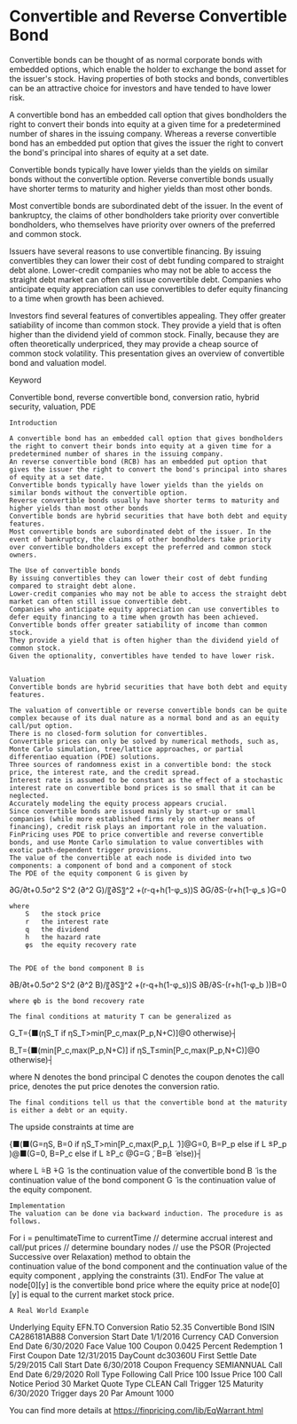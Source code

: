 # Convertible and Reverse Convertible Bond

Convertible bonds can be thought of as normal corporate bonds with embedded options, which enable the holder to exchange the bond asset for the issuer's stock. Having properties of both stocks and bonds, convertibles can be an attractive choice for investors and have tended to have lower risk. 



A convertible bond has an embedded call option that gives bondholders the right to convert their bonds into equity at a given time for a predetermined number of shares in the issuing company. Whereas a reverse convertible bond has an embedded put option that gives the issuer the right to convert the bond's principal into shares of equity at a set date. 


Convertible bonds typically have lower yields than the yields on similar bonds without the convertible option. Reverse convertible bonds usually have shorter terms to maturity and higher yields than most other bonds.

Most convertible bonds are subordinated debt of the issuer. In the event of bankruptcy, the claims of other bondholders take priority over convertible bondholders, who themselves have priority over owners of the preferred and common stock.


Issuers have several reasons to use convertible financing. By issuing convertibles they can lower their cost of debt funding compared to straight debt alone. Lower-credit companies who may not be able to access the straight debt market can often still issue convertible debt. Companies who anticipate equity appreciation can use convertibles to defer equity financing to a time when growth has been achieved.
	
Investors find several features of convertibles appealing. They offer greater satiability of income than common stock. They provide a yield that is often higher than the dividend yield of common stock. Finally, because they are often theoretically underpriced, they may provide a cheap source of common stock volatility. This presentation gives an overview of convertible bond and valuation model.


Keyword

Convertible bond, reverse convertible bond, conversion ratio, hybrid security, valuation, PDE





	Introduction

	A convertible bond has an embedded call option that gives bondholders the right to convert their bonds into equity at a given time for a predetermined number of shares in the issuing company.
	An reverse convertible bond (RCB) has an embedded put option that gives the issuer the right to convert the bond's principal into shares of equity at a set date.
	Convertible bonds typically have lower yields than the yields on similar bonds without the convertible option.
	Reverse convertible bonds usually have shorter terms to maturity and higher yields than most other bonds
	Convertible bonds are hybrid securities that have both debt and equity features.
	Most convertible bonds are subordinated debt of the issuer. In the event of bankruptcy, the claims of other bondholders take priority over convertible bondholders except the preferred and common stock owners.

	The Use of convertible bonds
	By issuing convertibles they can lower their cost of debt funding compared to straight debt alone.
	Lower-credit companies who may not be able to access the straight debt market can often still issue convertible debt.
	Companies who anticipate equity appreciation can use convertibles to defer equity financing to a time when growth has been achieved.
	Convertible bonds offer greater satiability of income than common stock. 
	They provide a yield that is often higher than the dividend yield of common stock.
	Given the optionality, convertibles have tended to have lower risk.


	Valuation
	Convertible bonds are hybrid securities that have both debt and equity features.

	The valuation of convertible or reverse convertible bonds can be quite complex because of its dual nature as a normal bond and as an equity call/put option.
	There is no closed-form solution for convertibles.
	Convertible prices can only be solved by numerical methods, such as, Monte Carlo simulation, tree/lattice approaches, or partial differentiao equation (PDE) solutions.
	Three sources of randomness exist in a convertible bond: the stock price, the interest rate, and the credit spread.
	Interest rate is assumed to be constant as the effect of a stochastic interest rate on convertible bond prices is so small that it can be neglected.
	Accurately modeling the equity process appears crucial.
	Since convertible bonds are issued mainly by start-up or small companies (while more established firms rely on other means of financing), credit risk plays an important role in the valuation.
	FinPricing uses PDE to price convertible and reverse convertible bonds, and use Monte Carlo simulation to value convertibles with exotic path-dependent trigger provisions.
	The value of the convertible at each node is divided into two components: a component of bond and a component of stock
	The PDE of the equity component G is given by


∂G/∂t+0.5σ^2 S^2  (∂^2 G)/〖∂S〗^2 +(r-q+h(1-φ_s))S ∂G/∂S-(r+h(1-φ_s )G=0

	where
		S	the stock price
		r	the interest rate
		q	the dividend
		h	the hazard rate
		φs	the equity recovery rate
	

	The PDE of the bond component B is

∂B/∂t+0.5σ^2 S^2  (∂^2 B)/〖∂S〗^2 +(r-q+h(1-φ_s))S ∂B/∂S-(r+h(1-φ_b ))B=0

	where φb is the bond recovery rate

	The final conditions at maturity T can be generalized as

G_T={■(ηS_T            if ηS_T>min[P_c,max(P_p,N+C)]@0                                                          otherwise)┤

B_T={■(min[P_c,max(P_p,N+C)]          if ηS_T≤min[P_c,max(P_p,N+C)]@0                                                                                                   otherwise)┤

where 
N denotes the bond principal
C denotes the coupon 
  denotes the call price, 
  denotes the put price
  denotes the conversion ratio. 

	The final conditions tell us that the convertible bond at the maturity is either a debt or an equity.


The upside constraints at time   are






{■(■(G=ηS,   B=0        if  ηS_T>min[P_c,max(P_p,L ̃ )]@G=0,   B=P_p                                     else if    L ̃≤P_p )@■(G=0,   B=P_c                                      else if    L ̃≥P_c  @G=G ̃,   B=B ̃                                                          else))┤

where 
L ̃=B ̃+G ̃ is the continuation value of the convertible bond 
B ̃ is the continuation value of the bond component
G ̃ is the continuation value of the equity component.


	Implementation
	The valuation can be done via backward induction. The procedure is as follows.
For i = penultimateTime to currentTime
	// determine accrual interest and call/put prices
	// determine boundary nodes
// use the PSOR (Projected Successive over Relaxation) method to obtain the    
continuation value of the bond component   and the continuation value of the equity  component  , applying the constraints (31). 
EndFor
	The value at node[0][y] is the convertible bond price where the equity price at node[0][y] is equal to the current market stock price.


	A Real World Example

Underlying Equity	EFN.TO	Conversion Ratio	52.35
Convertible Bond ISIN	CA286181AB88	Conversion Start Date	1/1/2016
Currency	CAD	Conversion End Date	6/30/2020
Face Value	100	Coupon	0.0425
Percent Redemption	1	First Coupon Date	12/31/2015
DayCount	dc30360U	First Settle Date	5/29/2015
Call Start Date	6/30/2018	Coupon Frequency	SEMIANNUAL
Call End Date	6/29/2020	Roll Type	Following
Call Price	100	Issue Price	100
Call Notice Period	30	Market Quote Type	CLEAN
Call Trigger	125	Maturity	6/30/2020
Trigger days	20	Par Amount	1000





You can find more details at
https://finpricing.com/lib/EqWarrant.html

